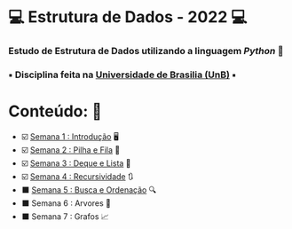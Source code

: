 # :computer: Estrutura de Dados - 2022 :computer:

### Estudo de Estrutura de Dados utilizando a linguagem *Python* :snake:
### :black_small_square: Disciplina feita na [Universidade de Brasilia (UnB)](https://www.unb.br/) :black_small_square:

# Conteúdo: :brain:

* :ballot_box_with_check: [Semana 1 : Introdução](https://github.com/savio-henrique/ED-2022/tree/master/Sem1) :desktop_computer:
* :ballot_box_with_check: [Semana 2 : Pilha e Fila](https://github.com/savio-henrique/ED-2022/tree/master/Sem2) :green_book:
* :ballot_box_with_check: [Semana 3 : Deque e Lista](https://github.com/savio-henrique/ED-2022/tree/master/Sem3) :book:
* :ballot_box_with_check: [Semana 4 : Recursividade](https://github.com/savio-henrique/ED-2022/tree/master/Sem4) :arrows_clockwise:
* :black_large_square: [Semana 5 : Busca e Ordenação](https://github.com/savio-henrique/ED-2022/tree/master/Sem5) :mag:
* :black_large_square: Semana 6 : Arvores :herb:
* :black_large_square: Semana 7 : Grafos :chart_with_upwards_trend: